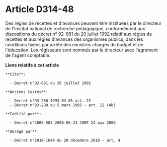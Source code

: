 # Article D314-48

Des régies de recettes et d'avances peuvent être instituées par le directeur de l'Institut national de recherche pédagogique,
conformément aux dispositions du décret n° 92-681 du 20 juillet 1992 relatif aux régies de recettes et aux régies d'avances
des organismes publics, dans les conditions fixées par arrêté des ministres chargés du budget et de l'éducation. Les
régisseurs sont nommés par le directeur avec l'agrément de l'agent comptable.

**Liens relatifs à cet article**

	**Cite**:

	  - Décret n°92-681 du 20 juillet 1992

	**Anciens textes**:

	  - Décret n°93-288 1993-03-05 art. 22
	  - Décret n°93-288 du 5 mars 1993 - art. 22 (Ab)

	**Codifié par**:

	  - Décret n°2006-583 2006-05-23 JORF 24 mai 2006

	**Abrogé par**:

	  - Décret n°2010-1649 du 28 décembre 2010 - art. 4
